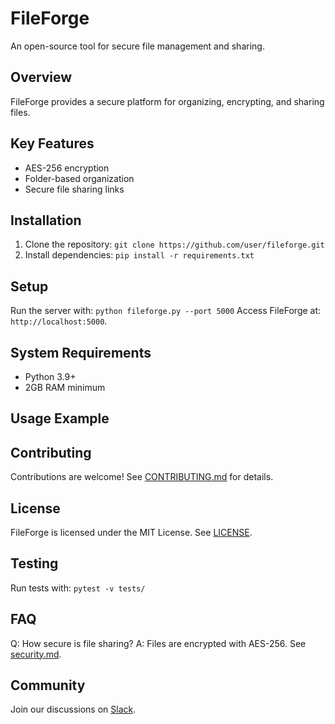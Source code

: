 # FileForge
An open-source tool for secure file management and sharing.
## Overview
FileForge provides a secure platform for organizing, encrypting, and sharing files.
## Key Features
- AES-256 encryption
- Folder-based organization
- Secure file sharing links
## Installation
1. Clone the repository: `git clone https://github.com/user/fileforge.git`
2. Install dependencies: `pip install -r requirements.txt`
## Setup
Run the server with: `python fileforge.py --port 5000`
Access FileForge at: `http://localhost:5000`.
## System Requirements
- Python 3.9+
- 2GB RAM minimum
## Usage Example

## Contributing
Contributions are welcome! See [CONTRIBUTING.md](CONTRIBUTING.md) for details.
## License
FileForge is licensed under the MIT License. See [LICENSE](LICENSE).
## Testing
Run tests with: `pytest -v tests/`
## FAQ
Q: How secure is file sharing?
A: Files are encrypted with AES-256. See [security.md](docs/security.md).
## Community
Join our discussions on [Slack](https://fileforge.slack.com).

